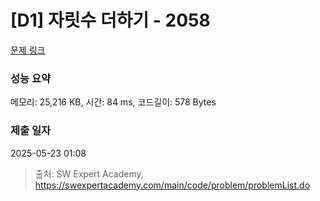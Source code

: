 # [D1] 자릿수 더하기 - 2058 

[문제 링크](https://swexpertacademy.com/main/code/problem/problemDetail.do?contestProbId=AV5QPRjqA10DFAUq) 

### 성능 요약

메모리: 25,216 KB, 시간: 84 ms, 코드길이: 578 Bytes

### 제출 일자

2025-05-23 01:08



> 출처: SW Expert Academy, https://swexpertacademy.com/main/code/problem/problemList.do